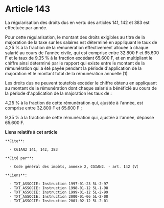 # Article 143

La régularisation des droits dus en vertu des articles 141, 142 et 383 est effectuée par année.

Pour cette régularisation, le montant des droits exigibles au titre de la majoration de la taxe sur les salaires est
déterminé en appliquant le taux de 4,25 % à la fraction de la rémunération effectivement allouée à chaque salarié au cours de
l'année civile, qui est comprise entre 32.800 F et 65.600 F et le taux de 9,35 % à la fraction excédant 65.600 F, et en
multipliant le chiffre ainsi déterminé par le rapport qui existe entre le montant de la rémunération qui a été payée pendant
la période d'application de la majoration et le montant total de la rémunération annuelle (1)

Les droits dus ne peuvent toutefois excéder le chiffre obtenu en appliquant au montant de la rémunération dont chaque salarié
a bénéficié au cours de la période d'application de la majoration les taux de :

4,25 % à la fraction de cette rémunération qui, ajustée à l'année, est comprise entre 32.800 F et 65.600 F ;

9,35 % à la fraction de cette rémunération qui, ajustée à l'année, dépasse 65.600 F.

**Liens relatifs à cet article**

	**Cite**:

	  - CGIAN2 141, 142, 383

	**Cité par**:

	  - Code général des impôts, annexe 2, CGIAN2. - art. 142 (V)

	**Liens**:

	  - TXT_ASSOCIE: Instruction 1997-01-23 5L-2-97
	  - TXT_ASSOCIE: Instruction 1998-01-12 5L-1-98
	  - TXT_ASSOCIE: Instruction 1999-01-12 5L-2-99
	  - TXT_ASSOCIE: Instruction 2000-01-06 5L-2-00
	  - TXT_ASSOCIE: Instruction 2001-02-12 5L-2-01

